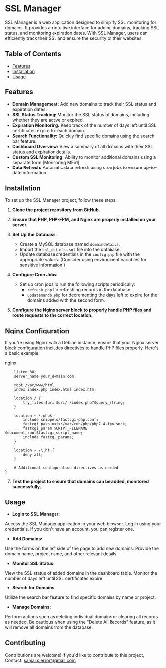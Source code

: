 # SSL Manager

SSL Manager is a web application designed to simplify SSL monitoring for domains. It provides an intuitive interface for adding domains, tracking SSL status, and monitoring expiration dates. With SSL Manager, users can efficiently track their SSL and ensure the security of their websites.

## Table of Contents

- [Features](#features)
- [Installation](#installation)
- [Usage](#usage)


## Features

- **Domain Management:** Add new domains to track their SSL status and expiration dates.
- **SSL Status Tracking:** Monitor the SSL status of domains, including whether they are active or expired.
- **Expiration Monitoring:** Keep track of the number of days left until SSL certificates expire for each domain.
- **Search Functionality:** Quickly find specific domains using the search bar feature.
- **Dashboard Overview:** View a summary of all domains with their SSL status and expiration details.
- **Custom SSL Monitoring:** Ability to monitor additional domains using a separate form [Monitoring MFn1].
- **Data Refresh:** Automatic data refresh using cron jobs to ensure up-to-date information.

## Installation
To set up the SSL Manager project, follow these steps:

1. **Clone the project repository from GitHub.**

2. **Ensure that PHP, PHP-FPM, and Nginx are properly installed on your server.**

3. **Set Up the Database:**

   - Create a MySQL database named `domaindetails`.
   - Import the `ssl_details.sql` file into the database.
   - Update database credentials in the `config.php` file with the appropriate values. (Consider using environment variables for sensitive information.)

4. **Configure Cron Jobs:**

   - Set up cron jobs to run the following scripts periodically:
     - `refresh.php` for refreshing records in the database.
     - `updatemandb.php` for decrementing the days left to expire for the domains added with the second form.

6. **Configure the Nginx server block to properly handle PHP files and route requests to the correct location.**

## Nginx Configuration
If you're using Nginx with a Debian instance, ensure that your Nginx server block configuration includes directives to handle PHP files properly. Here's a basic example:

nginx

```server {
    listen 80;
    server_name your_domain.com;

    root /var/www/html;
    index index.php index.html index.htm;

    location / {
        try_files $uri $uri/ /index.php?$query_string;
    }

    location ~ \.php$ {
        include snippets/fastcgi-php.conf;
        fastcgi_pass unix:/var/run/php/php7.4-fpm.sock;
        fastcgi_param SCRIPT_FILENAME $document_root$fastcgi_script_name;
        include fastcgi_params;
    }

    location ~ /\.ht {
        deny all;
    }

    # Additional configuration directives as needed
}
```
7. **Test the project to ensure that domains can be added, monitored successfully.**

## Usage

- **Login to SSL Manager:**

 Access the SSL Manager application in your web browser. Log in using your credentials. If you don't have an account, you can register one.

- **Add Domains:**

 Use the forms on the left side of the page to add new domains. Provide the domain name, project name, and other relevant details.

- **Monitor SSL Status:**

 View the SSL status of added domains in the dashboard table. Monitor the number of days left until SSL certificates expire.

- **Search for Domains:**

 Utilize the search bar feature to find specific domains by name or project.

- **Manage Domains:**

 Perform actions such as deleting individual domains or clearing all records as needed. Be cautious when using the "Delete All Records" feature, as it will remove all domains from the database.

## Contributing

Contributions are welcome! If you'd like to contribute to this project, Contact: sanjai.s.error@gmail.com

